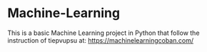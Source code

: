 # Machine-Learning
This is a basic Machine Learning project in Python that follow the instruction of tiepvupsu at: https://machinelearningcoban.com/
